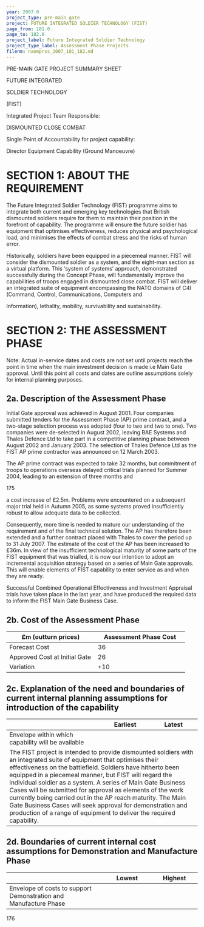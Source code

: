 ```yaml
---
year: 2007.0
project_type: pre-main gate
project: FUTURE INTEGRATED SOLDIER TECHNOLOGY (FIST)
page_from: 181.0
page_to: 182.0
project_label: Future Integrated Soldier Technology
project_type_label: Assessment Phase Projects
filenm: naomprss_2007_181_182.md
---
```

PRE-MAIN GATE PROJECT SUMMARY SHEET

FUTURE INTEGRATED

SOLDIER TECHNOLOGY

(FIST)

Integrated Project Team Responsible:

DISMOUNTED CLOSE COMBAT

Single Point of Accountability for project capability:

Director Equipment Capability (Ground Manoeuvre)

# SECTION 1: ABOUT THE REQUIREMENT

The Future Integrated Soldier Technology (FIST) programme aims to integrate both current and emerging key technologies that British dismounted soldiers require for them to maintain their position in the forefront of capability. The programme will ensure the future soldier has equipment that optimises effectiveness, reduces physical and psychological load, and minimises the effects of combat stress and the risks of human error.

Historically, soldiers have been equipped in a piecemeal manner. FIST will consider the dismounted soldier as a system, and the eight-man section as a virtual platform. This ‘system of systems’ approach, demonstrated successfully during the Concept Phase, will fundamentally improve the capabilities of troops engaged in dismounted close combat. FIST will deliver an integrated suite of equipment encompassing the NATO domains of C4I (Command, Control, Communications, Computers and

Information), lethality, mobility, survivability and sustainability.

# SECTION 2: THE ASSESSMENT PHASE

Note: Actual in-service dates and costs are not set until projects reach the point in time when the main investment decision is made i.e Main Gate approval. Until this point all costs and dates are outline assumptions solely for internal planning purposes.

## 2a. Description of the Assessment Phase

Initial Gate approval was achieved in August 2001. Four companies submitted tenders for the Assessment Phase (AP) prime contract, and a two-stage selection process was adopted (four to two and two to one). Two companies were de-selected in August 2002, leaving BAE Systems and Thales Defence Ltd to take part in a competitive planning phase between August 2002 and January 2003. The selection of Thales Defence Ltd as the FIST AP prime contractor was announced on 12 March 2003.

The AP prime contract was expected to take 32 months, but commitment of troops to operations overseas delayed critical trials planned for Summer 2004, leading to an extension of three months and

175

a cost increase of £2.5m. Problems were encountered on a subsequent major trial held in Autumn 2005, as some systems proved insufficiently robust to allow adequate data to be collected.

Consequently, more time is needed to mature our understanding of the requirement and of the final technical solution. The AP has therefore been extended and a further contract placed with Thales to cover the period up to 31 July 2007. The estimate of the cost of the AP has been increased to £36m. In view of the insufficient technological maturity of some parts of the FIST equipment that was trialled, it is now our intention to adopt an incremental acquisition strategy based on a series of Main Gate approvals. This will enable elements of FIST capability to enter service as and when they are ready.

Successful Combined Operational Effectiveness and Investment Appraisal trials have taken place in the last year, and have produced the required data to inform the FIST Main Gate Business Case.

## 2b. Cost of the Assessment Phase

<table>
<colgroup>
<col style="width: 49%" />
<col style="width: 50%" />
</colgroup>
<thead>
<tr>
<th>
£m (outturn prices)
</th>
<th>
Assessment Phase Cost
</th>
</tr>
</thead>
<tbody>
<tr>
<td>Forecast Cost</td>
<td>
36
</td>
</tr>
<tr>
<td>Approved Cost at Initial Gate</td>
<td>
26
</td>
</tr>
<tr>
<td>Variation</td>
<td>
+10
</td>
</tr>
</tbody>
</table>

## 2c. Explanation of the need and boundaries of current internal planning assumptions for introduction of the capability

<table>
<colgroup>
<col style="width: 49%" />
<col style="width: 25%" />
<col style="width: 25%" />
</colgroup>
<thead>
<tr>
<th></th>
<th>
Earliest
</th>
<th>
Latest
</th>
</tr>
</thead>
<tbody>
<tr>
<td>Envelope within which capability will be available</td>
<td>

</td>
<td>

</td>
</tr>
<tr>
<td colspan="3">The FIST project is intended to provide dismounted soldiers with an integrated suite of equipment that optimises their effectiveness on the battlefield. Soldiers have hitherto been equipped in a piecemeal manner, but FIST will regard the individual soldier as a system. A series of Main Gate Business Cases will be submitted for approval as elements of the work currently being carried out in the AP reach maturity. The Main Gate Business Cases will seek approval for demonstration and production of a range of equipment to deliver the required capability.</td>
</tr>
</tbody>
</table>

## 2d. Boundaries of current internal cost assumptions for Demonstration and Manufacture Phase

<table>
<colgroup>
<col style="width: 50%" />
<col style="width: 25%" />
<col style="width: 24%" />
</colgroup>
<thead>
<tr>
<th></th>
<th>
Lowest
</th>
<th>
Highest
</th>
</tr>
</thead>
<tbody>
<tr>
<td>Envelope of costs to support Demonstration and Manufacture Phase</td>
<td>

</td>
<td>

</td>
</tr>
</tbody>
</table>

176
